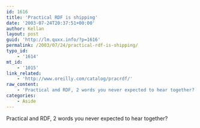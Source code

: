 ```yaml
---
id: 1616
title: 'Practical RDF is shipping'
date: '2003-07-24T20:37:51+00:00'
author: Kellan
layout: post
guid: 'http://lm.quxx.info/?p=1616'
permalink: /2003/07/24/practical-rdf-is-shipping/
typo_id:
    - '1614'
mt_id:
    - '1015'
link_related:
    - 'http://www.oreilly.com/catalog/pracrdf/'
raw_content:
    - 'Practical and RDF, 2 words you never expected to hear together?'
categories:
    - Aside
---
```


Practical and RDF, 2 words you never expected to hear together?